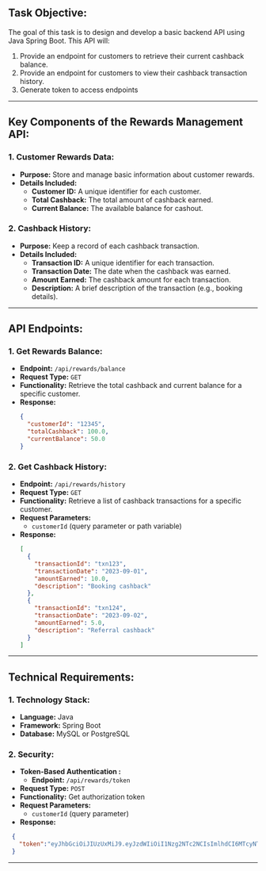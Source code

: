 

## **Task Objective:**

The goal of this task is to design and develop a basic backend API using Java Spring Boot. This API will:

1. Provide an endpoint for customers to retrieve their current cashback balance.
2. Provide an endpoint for customers to view their cashback transaction history.
3. Generate token to access endpoints

---

## **Key Components of the Rewards Management API:**

### 1. Customer Rewards Data:
- **Purpose:** Store and manage basic information about customer rewards.
- **Details Included:**
    - **Customer ID:** A unique identifier for each customer.
    - **Total Cashback:** The total amount of cashback earned.
    - **Current Balance:** The available balance for cashout.

### 2. Cashback History:
- **Purpose:** Keep a record of each cashback transaction.
- **Details Included:**
    - **Transaction ID:** A unique identifier for each transaction.
    - **Transaction Date:** The date when the cashback was earned.
    - **Amount Earned:** The cashback amount for each transaction.
    - **Description:** A brief description of the transaction (e.g., booking details).

---

## **API Endpoints:**

### 1. Get Rewards Balance:
- **Endpoint:** `/api/rewards/balance`
- **Request Type:** `GET`
- **Functionality:** Retrieve the total cashback and current balance for a specific customer.
- **Response:**
  ```json
  {
    "customerId": "12345",
    "totalCashback": 100.0,
    "currentBalance": 50.0
  }
  ```

### 2. Get Cashback History:
- **Endpoint:** `/api/rewards/history`
- **Request Type:** `GET`
- **Functionality:** Retrieve a list of cashback transactions for a specific customer.
- **Request Parameters:**
    - `customerId` (query parameter or path variable)
- **Response:**
  ```json
  [
    {
      "transactionId": "txn123",
      "transactionDate": "2023-09-01",
      "amountEarned": 10.0,
      "description": "Booking cashback"
    },
    {
      "transactionId": "txn124",
      "transactionDate": "2023-09-02",
      "amountEarned": 5.0,
      "description": "Referral cashback"
    }
  ]
  ```

---

## **Technical Requirements:**

### 1. **Technology Stack:**
- **Language:** Java
- **Framework:** Spring Boot
- **Database:** MySQL or PostgreSQL

### 2. **Security:**
- **Token-Based Authentication :**
    - **Endpoint:** `/api/rewards/token`
- **Request Type:** `POST`
- **Functionality:** Get authorization token 
- **Request Parameters:**
    - `customerId` (query parameter)
- **Response:**
 ```json
  {
    "token":"eyJhbGciOiJIUzUxMiJ9.eyJzdWIiOiI1Nzg2NTc2NCIsImlhdCI6MTcyNTgwOTIwOCwiZXhwIjoxNzI1ODk1NjA4fQ.GmC5QLfVLXivjrHkrG5suUyX8C7MuXgRHT-DApHyS8gx3hMJc0Q0fb4K51qWnejUkWsl2PNFIPuXQyBii5rJ_w"
  }
  ```
---


